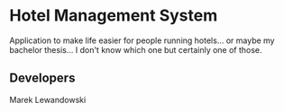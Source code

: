 Hotel Management System
=======================
Application to make life easier for people running hotels... or maybe my bachelor thesis... I don't know which one but certainly one of those.


Developers
----------
Marek Lewandowski